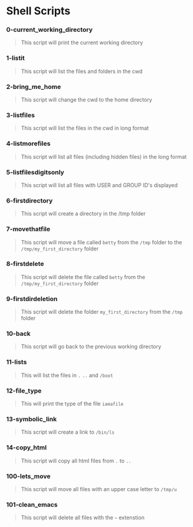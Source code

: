 # Shell Scripts 

### 0-current_working_directory
> This script will print the current working directory 

### 1-listit
> This script will list the files and folders in the cwd

### 2-bring_me_home
> This script will change the cwd to the home directory 

### 3-listfiles
> This script will list the files in the cwd in long format

### 4-listmorefiles 
> This script will list all files (including hidden files) in the long format

### 5-listfilesdigitsonly
> This script will list all files with USER and GROUP ID's displayed

### 6-firstdirectory
> This script will create a directory in the /tmp folder

### 7-movethatfile
> This script will move a file called `betty` from the `/tmp` folder to the `/tmp/my_first_directory` folder

### 8-firstdelete
> This script will delete the file called `betty` from the `/tmp/my_first_directory` folder

### 9-firstdirdeletion
> This script will delete the folder `my_first_directory` from the `/tmp` folder

### 10-back
> This script will go back to the previous working directory

### 11-lists
> This will list the files in `.` `..` and `/boot`

### 12-file_type
> This will print the type of the file `iamafile`

### 13-symbolic_link
> This script will create a link to `/bin/ls`

### 14-copy_html
> This script will copy all html files from `.` to `..`

### 100-lets_move
> This script will move all files with an upper case letter to `/tmp/u`

### 101-clean_emacs
> This script will delete all files with the `~` extenstion
